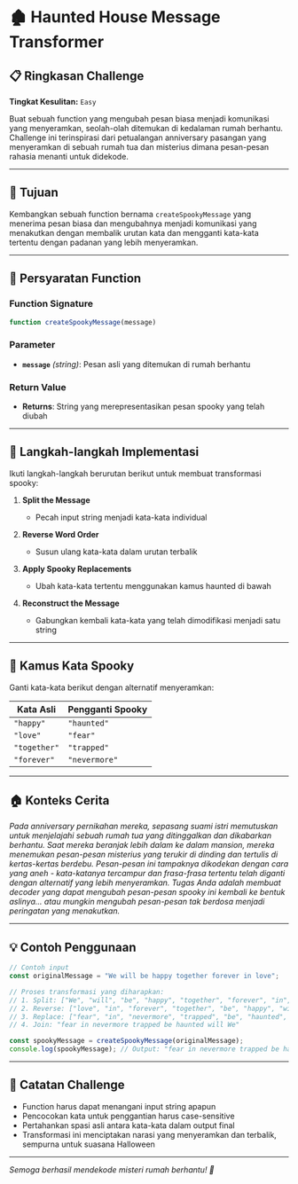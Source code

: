 # 🏚️ Haunted House Message Transformer

## 📋 Ringkasan Challenge

**Tingkat Kesulitan:** `Easy`

Buat sebuah function yang mengubah pesan biasa menjadi komunikasi yang menyeramkan, seolah-olah ditemukan di kedalaman rumah berhantu. Challenge ini terinspirasi dari petualangan anniversary pasangan yang menyeramkan di sebuah rumah tua dan misterius dimana pesan-pesan rahasia menanti untuk didekode.

---

## 🎯 Tujuan

Kembangkan sebuah function bernama `createSpookyMessage` yang menerima pesan biasa dan mengubahnya menjadi komunikasi yang menakutkan dengan membalik urutan kata dan mengganti kata-kata tertentu dengan padanan yang lebih menyeramkan.

---

## 📝 Persyaratan Function

### Function Signature
```javascript
function createSpookyMessage(message)
```

### Parameter
- **`message`** *(string)*: Pesan asli yang ditemukan di rumah berhantu

### Return Value
- **Returns**: String yang merepresentasikan pesan spooky yang telah diubah

---

## 🔧 Langkah-langkah Implementasi

Ikuti langkah-langkah berurutan berikut untuk membuat transformasi spooky:

1. **Split the Message**
   - Pecah input string menjadi kata-kata individual

2. **Reverse Word Order**
   - Susun ulang kata-kata dalam urutan terbalik

3. **Apply Spooky Replacements**
   - Ubah kata-kata tertentu menggunakan kamus haunted di bawah

4. **Reconstruct the Message**
   - Gabungkan kembali kata-kata yang telah dimodifikasi menjadi satu string

---

## 👻 Kamus Kata Spooky

Ganti kata-kata berikut dengan alternatif menyeramkan:

| Kata Asli | Pengganti Spooky |
|-----------|------------------|
| `"happy"`     | `"haunted"`       |
| `"love"`      | `"fear"`          |
| `"together"`  | `"trapped"`       |
| `"forever"`   | `"nevermore"`     |

---

## 🏠 Konteks Cerita

*Pada anniversary pernikahan mereka, sepasang suami istri memutuskan untuk menjelajahi sebuah rumah tua yang ditinggalkan dan dikabarkan berhantu. Saat mereka beranjak lebih dalam ke dalam mansion, mereka menemukan pesan-pesan misterius yang terukir di dinding dan tertulis di kertas-kertas berdebu. Pesan-pesan ini tampaknya dikodekan dengan cara yang aneh - kata-katanya tercampur dan frasa-frasa tertentu telah diganti dengan alternatif yang lebih menyeramkan. Tugas Anda adalah membuat decoder yang dapat mengubah pesan-pesan spooky ini kembali ke bentuk aslinya... atau mungkin mengubah pesan-pesan tak berdosa menjadi peringatan yang menakutkan.*

---

## 💡 Contoh Penggunaan

```javascript
// Contoh input
const originalMessage = "We will be happy together forever in love";

// Proses transformasi yang diharapkan:
// 1. Split: ["We", "will", "be", "happy", "together", "forever", "in", "love"]
// 2. Reverse: ["love", "in", "forever", "together", "be", "happy", "will", "We"]
// 3. Replace: ["fear", "in", "nevermore", "trapped", "be", "haunted", "will", "We"]
// 4. Join: "fear in nevermore trapped be haunted will We"

const spookyMessage = createSpookyMessage(originalMessage);
console.log(spookyMessage); // Output: "fear in nevermore trapped be haunted will We"
```

---

## 🎃 Catatan Challenge

- Function harus dapat menangani input string apapun
- Pencocokan kata untuk penggantian harus case-sensitive
- Pertahankan spasi asli antara kata-kata dalam output final
- Transformasi ini menciptakan narasi yang menyeramkan dan terbalik, sempurna untuk suasana Halloween

---

*Semoga berhasil mendekode misteri rumah berhantu! 👻*
